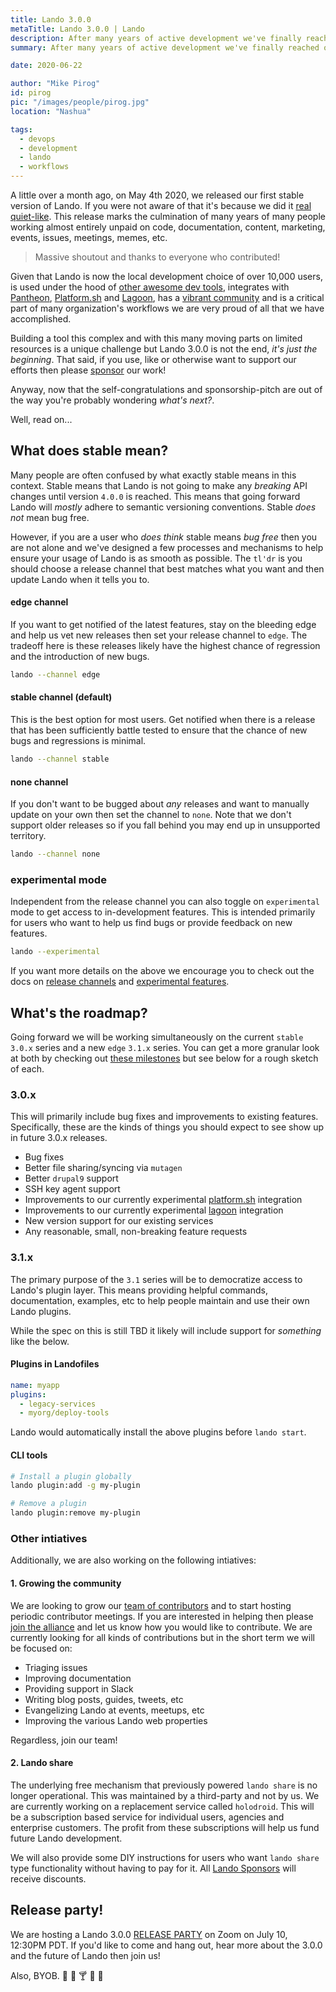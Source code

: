 ```yaml
---
title: Lando 3.0.0
metaTitle: Lando 3.0.0 | Lando
description: After many years of active development we've finally reached our first stable release!
summary: After many years of active development we've finally reached our first stable release!

date: 2020-06-22

author: "Mike Pirog"
id: pirog
pic: "/images/people/pirog.jpg"
location: "Nashua"

tags:
  - devops
  - development
  - lando
  - workflows
---
```


A little over a month ago, on May 4th 2020, we released our first stable version of Lando. If you were not aware of that it's because we did it [real quiet-like](https://getyarn.io/yarn-clip/7ae45421-a990-4f1a-b201-eb05b950169e). This release marks the culmination of many years of many people working almost entirely unpaid on code, documentation, content, marketing, events, issues, meetings, memes, etc.

> Massive shoutout and thanks to everyone who contributed!

Given that Lando is now the local development choice of over 10,000 users, is used under the hood of [other awesome dev tools](https://pantheon.io/localdev), integrates with [Pantheon](https://pantheon.io), [Platform.sh](https://platform.sh) and [Lagoon](https://www.amazee.io/lagoon/), has a [vibrant community](https://launchpass.com/devwithlando) and is a critical part of many organization's workflows we are very proud of all that we have accomplished.

Building a tool this complex and with this many moving parts on limited resources is a unique challenge but Lando 3.0.0 is not the end, _it's just the beginning_. That said, if you use, like or otherwise want to support our efforts then please [sponsor](https://github.com/sponsors/lando) our work!

Anyway, now that the self-congratulations and sponsorship-pitch are out of the way you're probably wondering _what's next?_.

Well, read on...

## What does stable mean?

Many people are often confused by what exactly stable means in this context. Stable means that Lando is not going to make any _breaking_ API changes until version `4.0.0` is reached. This means that going forward Lando will _mostly_ adhere to semantic versioning conventions. Stable _does not_ mean bug free.

However, if you are a user who _does think_ stable means _bug free_ then you are not alone and we've designed a few processes and mechanisms to help ensure your usage of Lando is as smooth as possible. The `tl'dr` is you should choose a release channel that best matches what you want and then update Lando when it tells you to.

#### edge channel

If you want to get notified of the latest features, stay on the bleeding edge and help us vet new releases then set your release channel to `edge`. The tradeoff here is these releases likely have the highest chance of regression and the introduction of new bugs.

```bash
lando --channel edge
```

#### stable channel (default)

This is the best option for most users. Get notified when there is a release that has been sufficiently battle tested to ensure that the chance of new bugs and regressions is minimal.

```bash
lando --channel stable
```

#### none channel

If you don't want to be bugged about _any_ releases and want to manually update on your own then set the channel to `none`. Note that we don't support older releases so if you fall behind you may end up in unsupported territory.

```bash
lando --channel none
```

### experimental mode

Independent from the release channel you can also toggle on `experimental` mode to get access to in-development features. This is intended primarily for users who want to help us find bugs or provide feedback on new features.

```bash
lando --experimental
```

If you want more details on the above we encourage you to check out the docs on [release channels](https://docs.lando.dev/config/releases.html) and [experimental features](https://docs.lando.dev/config/experimental.html).

## What's the roadmap?

Going forward we will be working simultaneously on the current `stable` `3.0.x` series and a new `edge` `3.1.x` series. You can get a more granular look at both by checking out [these milestones](https://github.com/lando/lando/milestones) but see below for a rough sketch of each.

### 3.0.x

This will primarily include bug fixes and improvements to existing features. Specifically, these are the kinds of things you should expect to see show up in future 3.0.x releases.

* Bug fixes
* Better file sharing/syncing via `mutagen`
* Better `drupal9` support
* SSH key agent support
* Improvements to our currently experimental [platform.sh](https://docs.lando.dev/config/platformsh.html) integration
* Improvements to our currently experimental [lagoon](https://docs.lando.dev/config/lagoon.html) integration
* New version support for our existing services
* Any reasonable, small, non-breaking feature requests

### 3.1.x

The primary purpose of the `3.1` series will be to democratize access to Lando's plugin layer. This means providing helpful commands, documentation, examples, etc to help people maintain and use their own Lando plugins.

While the spec on this is still TBD it likely will include support for _something_ like the below.

#### Plugins in Landofiles

```yaml
name: myapp
plugins:
  - legacy-services
  - myorg/deploy-tools
```

Lando would automatically install the above plugins before `lando start`.

#### CLI tools

```bash
# Install a plugin globally
lando plugin:add -g my-plugin

# Remove a plugin
lando plugin:remove my-plugin
```

### Other intiatives

Additionally, we are also working on the following intiatives:

#### 1. Growing the community

We are looking to grow our [team of contributors](https://docs.lando.dev/contrib/team.html) and to start hosting periodic contributor meetings. If you are interested in helping then please [join the alliance](https://lando.dev/alliance/join/) and let us know how you would like to contribute. We are currently looking for all kinds of contributions but in the short term we will be focused on:

* Triaging issues
* Improving documentation
* Providing support in Slack
* Writing blog posts, guides, tweets, etc
* Evangelizing Lando at events, meetups, etc
* Improving the various Lando web properties

Regardless, join our team!

#### 2. Lando share

The underlying free mechanism that previously powered `lando share` is no longer operational. This was maintained by a third-party and not by us. We are currently working on a replacement service called `holodroid`. This will be a subscription based service for individual users, agencies and enterprise customers. The profit from these subscriptions will help us fund future Lando development.

We will also provide some DIY instructions for users who want `lando share` type functionality without having to pay for it. All [Lando Sponsors](https://lando.dev/sponsor/) will receive discounts.

## Release party!

We are hosting a Lando 3.0.0 [RELEASE PARTY](https://us02web.zoom.us/webinar/register/WN_42Gu_KGuRzeq-qI1s6pCww) on Zoom on July 10, 12:30PM PDT. If you'd like to come and hang out, hear more about the 3.0.0 and the future of Lando then join us!

Also, BYOB. :beer: :beers: :cocktail: :tumbler_glass: :wine_glass:


